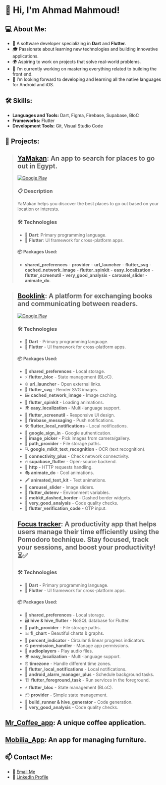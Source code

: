 # 👋 Hi, I'm Ahmad Mahmoud!

## 💻 About Me:
- 💼 A software developer specializing in **Dart** and **Flutter**.
- 🎓 Passionate about learning new technologies and building innovative applications.
- 🌍 Aspiring to work on projects that solve real-world problems.
- 🔭 I’m currently working on mastering everything related to building the front end.
- 🌱 I’m looking forward to developing and learning all the native languages ​​for Android and iOS.

## 🛠️ Skills:
- **Languages and Tools:**  Dart, Figma, Firebase, Supabase, BloC
- **Frameworks:** Flutter  
- **Development Tools:** Git, Visual Studio Code  

## 🌟 Projects:
>## [YaMakan](https://github.com/AhmadMahdaly/Yamakan): An app to search for places to go out in Egypt.
>[![Google Play](https://img.shields.io/badge/Download-Google_Play-34A853?style=for-the-badge&logo=google-play&logoColor=white)](https://play.google.com/store/apps/details?id=com.mahdaly.yamakanID)
>### 📋 Description
>YaMakan helps you discover the best places to go out based on your location or interests.
>### 🛠️ Technologies
>- 🏹 **Dart**: Primary programming language.  
>- 📱 **Flutter**: UI framework for cross-platform apps.  
>
>#### 📦 Packages Used:
>- **shared_preferences** - **provider** - **url_launcher** - **flutter_svg** - **cached_network_image** - **flutter_spinkit** -   **easy_localization** - **flutter_screenutil** - **very_good_analysis** - **carousel_slider** - **animate_do**. 

>## [Booklink](https://github.com/AhmadMahdaly/Booklink): A platform for exchanging books and communicating between readers.
>[![Google Play](https://img.shields.io/badge/Download-Google_Play-34A853?style=for-the-badge&logo=google-play&logoColor=white)](https://play.google.com/store/apps/details?id=com.mahdaly.booklink)
>### 🛠️ Technologies
>- 🏹 **Dart** - Primary programming language.  
>- 📱 **Flutter** - UI framework for cross-platform apps.  
>
>#### 📦 Packages Used:
>- 💾 **shared_preferences** - Local storage.  
>- ⚡ **flutter_bloc** - State management (BLoC).  
>- 🌐 **url_launcher** - Open external links.  
>- 🎨 **flutter_svg** - Render SVG images.  
>- 🖼️ **cached_network_image** - Image caching.  
>- 🔄 **flutter_spinkit** - Loading animations.  
>- 🌍 **easy_localization** - Multi-language support.  
>- 📏 **flutter_screenutil** - Responsive UI design.  
>- 🔔 **firebase_messaging** - Push notifications.  
>- 🛠 **flutter_local_notifications** - Local notifications.  
>- 🔑 **google_sign_in** - Google authentication.  
>- 📸 **image_picker** - Pick images from camera/gallery.  
>- 📂 **path_provider** - File storage paths.  
>- 🔍 **google_mlkit_text_recognition** - OCR (text recognition).  
>- 📡 **connectivity_plus** - Check network connectivity.  
>- 🔥 **supabase_flutter** - Open-source backend.  
>- 🚀 **http** - HTTP requests handling.  
>- 🎭 **animate_do** - Cool animations.  
>- 🖋️ **animated_text_kit** - Text animations.  
>- 📸 **carousel_slider** - Image sliders.  
>- 📜 **flutter_dotenv** - Environment variables.  
>- 🎨 **mobkit_dashed_border** - Dashed border widgets.  
>- 🧐 **very_good_analysis** - Code quality checks.  
>- 🔢 **flutter_verification_code** - OTP input.

>## [Focus tracker](https://github.com/AhmadMahdaly/Focus_tracker): A productivity app that helps users manage their time efficiently using the Pomodoro technique. Stay focused, track your sessions, and boost your productivity! ⏳✅
>### 🛠️ Technologies
>- 🏹 **Dart** - Primary programming language.  
>- 📱 **Flutter** - UI framework for cross-platform apps.  
>
>#### 📦 Packages Used:
>- 💾 **shared_preferences** - Local storage.  
>- 🗃️ **hive & hive_flutter** - NoSQL database for Flutter.  
>- 📂 **path_provider** - File storage paths.  
>- 📊 **fl_chart** - Beautiful charts & graphs.  
>- 🔢 **percent_indicator** - Circular & linear progress indicators.  
>- ⚙️ **permission_handler** - Manage app permissions.  
>- 🎵 **audioplayers** - Play audio files.  
>- 🌍 **easy_localization** - Multi-language support.  
>- ⏰ **timezone** - Handle different time zones.  
>- 🔔 **flutter_local_notifications** - Local notifications.  
>- 🚀 **android_alarm_manager_plus** - Schedule background tasks.  
>- 🏗 **flutter_foreground_task** - Run services in the foreground.  
>- ⚡ **flutter_bloc** - State management (BLoC).  
>- 📦 **provider** - Simple state management.  
>- 🔄 **build_runner & hive_generator** - Code generation.  
>- 🧐 **very_good_analysis** - Code quality checks.  

## [Mr_Coffee_app](https://github.com/AhmadMahdaly/Mr_Coffee_app): A unique coffee application.

## [Mobilia_App](https://github.com/AhmadMahdaly/Mobilia_App): An app for managing furniture.

## 📫 Contact Me:
- 💌 [Email Me](ahmed.mahdaly86@gmail.com)  
- 🔗 [LinkedIn Profile](https://www.linkedin.com/in/ahmed-mahdaly/) 
